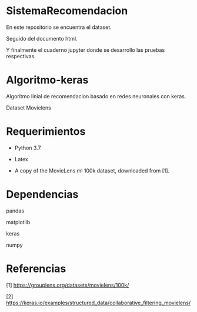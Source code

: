 # SistemaRecomendacion

En este repositorio se encuentra el dataset.

Seguido del documento html.

Y finalmente el cuaderno jupyter donde se desarrollo las pruebas respectivas.

# Algoritmo-keras
  Algoritmo linial de recomendacion basado en redes neuronales con keras.

  Dataset Movielens

# Requerimientos
  - Python 3.7
  
  - Latex
  
  - A copy of the MovieLens ml 100k dataset, downloaded from [1].
# Dependencias
  pandas
  
  matplotlib
  
  keras
  
  numpy


# Referencias
[1] https://grouplens.org/datasets/movielens/100k/

[2] https://keras.io/examples/structured_data/collaborative_filtering_movielens/

